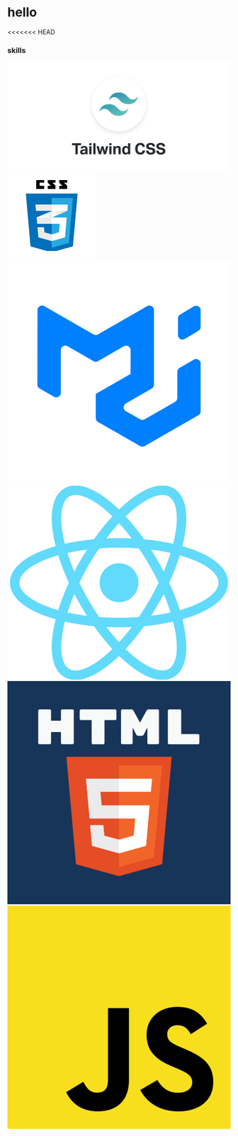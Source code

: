 # hello


<<<<<<< HEAD
### skills
<img src='./images/1 _6ooq0R60ba3UT5c-QVemA.png'>
<img src='./images/css-tutorial.png'>
<img src='./images/logo.png'>
<img src='./images/React-icon.svg.png'>
<img src='./images/unnamed.png'>
<img src='./images/Unofficial_JavaScript_logo_2.svg.png'>




